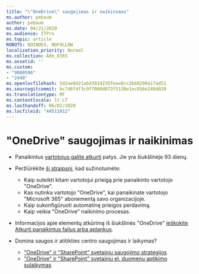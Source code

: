 ```yaml
---
title: "\"OneDrive\" saugojimas ir naikinimas"
ms.author: pebaum
author: pebaum
ms.date: 04/21/2020
ms.audience: ITPro
ms.topic: article
ROBOTS: NOINDEX, NOFOLLOW
localization_priority: Normal
ms.collection: Adm_O365
ms.assetid: ''
ms.custom:
- "9000596"
- "2440"
ms.openlocfilehash: 5d2ae0d21ab43814235feee8cc2b60290a17ad51
ms.sourcegitcommit: bc7d6f4f3c9f7060d073f5130e1ec856e248d020
ms.translationtype: MT
ms.contentlocale: lt-LT
ms.lasthandoff: 06/02/2020
ms.locfileid: "44511012"
---
```

# <a name="onedrive-retention-and-deletion"></a>"OneDrive" saugojimas ir naikinimas

- Panaikintus [vartotojus galite atkurti](https://docs.microsoft.com/onedrive/restore-deleted-onedrive) patys. Jie yra šiukšlinėje 93 dienų.

- Peržiūrėkite [šį straipsnį,](https://docs.microsoft.com/onedrive/retention-and-deletion) kad sužinotumėte:
    - Kaip suteikti kitam vartotojui prieigą prie panaikinto vartotojo "OneDrive".
    - Kas nutinka vartotojo "OneDrive", kai panaikinate vartotojo "Microsoft 365" abonementą savo organizacijoje.
    - Kaip sukonfigūruoti automatinę prieigos perdavimą.
    - Kaip veikia "OneDrive" naikinimo procesas.

- Informacijos apie elementų atkūrimą iš šiukšlinės "OneDrive" [ieškokite Atkurti panaikintus failus arba aplankus](https://support.office.com/article/949ada80-0026-4db3-a953-c99083e6a84f).

- Domina saugos ir atitikties centro saugojimas ir laikymas?
    - ["OneDrive" ir "SharePoint" svetainių saugojimo strategijos](https://docs.microsoft.com/microsoft-365/compliance/retention-policies)
    - ["OneDrive" ir "SharePoint" svetainių el. duomenų aptikimo sulaikymas](https://docs.microsoft.com/office365/securitycompliance/ediscovery-cases#step-4-place-content-locations-on-hold)
